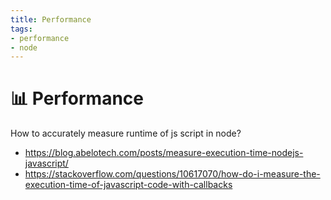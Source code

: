 ```yaml
---
title: Performance
tags:
- performance
- node
---
```


# :bar_chart: Performance

<TagLinks />

How to accurately measure runtime of js script in node?

* https://blog.abelotech.com/posts/measure-execution-time-nodejs-javascript/
* https://stackoverflow.com/questions/10617070/how-do-i-measure-the-execution-time-of-javascript-code-with-callbacks


<Footer />

